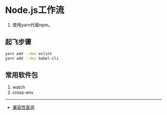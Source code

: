 # Node.js工作流

1. 使用yarn代替npm。

## 起飞步骤

```sh
yarn add --dev eslint
yarn add --dev babel-cli
```

## 常用软件包

1. watch
2. cross-env

---

- [兼容性查询](https://kangax.github.io/compat-table/es2016plus/)
